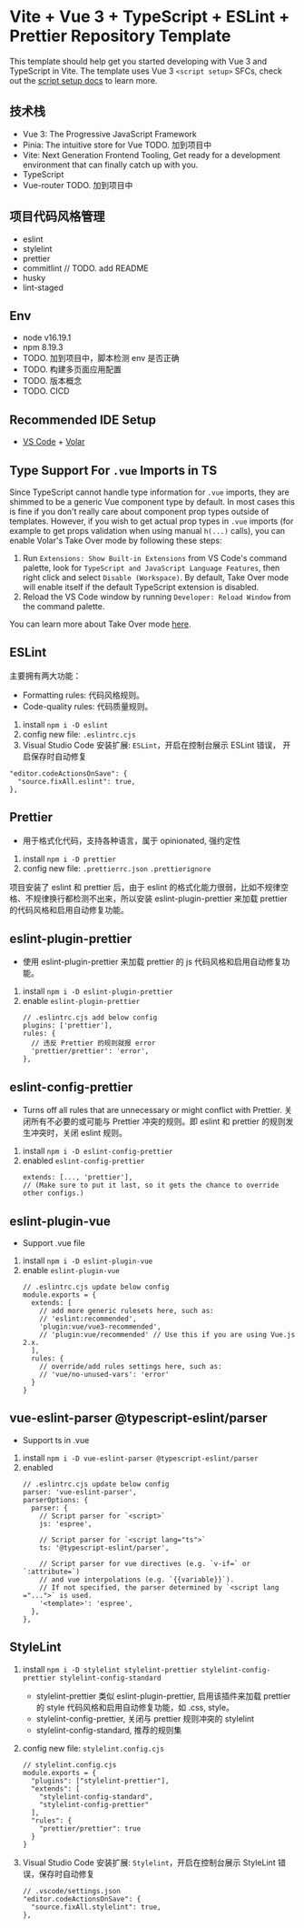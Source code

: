 # Vite + Vue 3 + TypeScript + ESLint + Prettier Repository Template

This template should help get you started developing with Vue 3 and TypeScript in Vite. The template uses Vue 3 `<script setup>` SFCs, check out the [script setup docs](https://v3.vuejs.org/api/sfc-script-setup.html#sfc-script-setup) to learn more.

## 技术栈

- Vue 3: The Progressive JavaScript Framework
- Pinia: The intuitive store for Vue TODO. 加到项目中
- Vite: Next Generation Frontend Tooling, Get ready for a development environment that can finally catch up with you.
- TypeScript
- Vue-router TODO. 加到项目中

## 项目代码风格管理

- eslint
- stylelint
- prettier
- commitlint // TODO. add README
- husky
- lint-staged

## Env

- node v16.19.1
- npm 8.19.3
- TODO. 加到项目中，脚本检测 env 是否正确
- TODO. 构建多页面应用配置
- TODO. 版本概念
- TODO. CICD

## Recommended IDE Setup

- [VS Code](https://code.visualstudio.com/) + [Volar](https://marketplace.visualstudio.com/items?itemName=Vue.volar)

## Type Support For `.vue` Imports in TS

Since TypeScript cannot handle type information for `.vue` imports, they are shimmed to be a generic Vue component type by default. In most cases this is fine if you don't really care about component prop types outside of templates. However, if you wish to get actual prop types in `.vue` imports (for example to get props validation when using manual `h(...)` calls), you can enable Volar's Take Over mode by following these steps:

1. Run `Extensions: Show Built-in Extensions` from VS Code's command palette, look for `TypeScript and JavaScript Language Features`, then right click and select `Disable (Workspace)`. By default, Take Over mode will enable itself if the default TypeScript extension is disabled.
2. Reload the VS Code window by running `Developer: Reload Window` from the command palette.

You can learn more about Take Over mode [here](https://github.com/johnsoncodehk/volar/discussions/471).

## ESLint

主要拥有两大功能：
- Formatting rules: 代码风格规则。
- Code-quality rules: 代码质量规则。

1. install `npm i -D eslint`
2. config new file: `.eslintrc.cjs`
3. Visual Studio Code 安装扩展: `ESLint`，开启在控制台展示 ESLint 错误， 开启保存时自动修复

  ```
  "editor.codeActionsOnSave": {
    "source.fixAll.eslint": true,
  },
  ```

## Prettier

- 用于格式化代码，支持各种语言，属于 opinionated, 强约定性

1. install `npm i -D prettier`
2. config new file: `.prettierrc.json` `.prettierignore`

项目安装了 eslint 和 prettier 后，由于 eslint 的格式化能力很弱，比如不规律空格、不规律换行都检测不出来，所以安装 eslint-plugin-prettier 来加载 prettier 的代码风格和启用自动修复功能。

## eslint-plugin-prettier

- 使用 eslint-plugin-prettier 来加载 prettier 的 js 代码风格和启用自动修复功能。

1. install `npm i -D eslint-plugin-prettier`
2. enable `eslint-plugin-prettier`
    ```
    // .eslintrc.cjs add below config
    plugins: ['prettier'],
    rules: {
      // 违反 Prettier 的规则就报 error
      'prettier/prettier': 'error',
    },
    ```
## eslint-config-prettier

- Turns off all rules that are unnecessary or might conflict with Prettier. 关闭所有不必要的或可能与 Prettier 冲突的规则。即 eslint 和 prettier 的规则发生冲突时，关闭 eslint 规则。

1. install `npm i -D eslint-config-prettier`
2. enabled `eslint-config-prettier`
    ```
    extends: [..., 'prettier'], 
    // (Make sure to put it last, so it gets the chance to override other configs.)
    ```

## eslint-plugin-vue

- Support .vue file

1. install `npm i -D eslint-plugin-vue`
2. enable `eslint-plugin-vue`
    ```
    // .eslintrc.cjs update below config
    module.exports = {
      extends: [
        // add more generic rulesets here, such as:
        // 'eslint:recommended',
        'plugin:vue/vue3-recommended',
        // 'plugin:vue/recommended' // Use this if you are using Vue.js 2.x.
      ],
      rules: {
        // override/add rules settings here, such as:
        // 'vue/no-unused-vars': 'error'
      }
    }
    ```

## vue-eslint-parser @typescript-eslint/parser

- Support ts in .vue

1. install `npm i -D vue-eslint-parser @typescript-eslint/parser`
2. enabled
    ```
    // .eslintrc.cjs update below config
    parser: 'vue-eslint-parser',
    parserOptions: {
      parser: {
        // Script parser for `<script>`
        js: 'espree',

        // Script parser for `<script lang="ts">`
        ts: '@typescript-eslint/parser',

        // Script parser for vue directives (e.g. `v-if=` or `:attribute=`)
        // and vue interpolations (e.g. `{{variable}}`).
        // If not specified, the parser determined by `<script lang ="...">` is used.
        '<template>': 'espree',
      },
    },
    ```

## StyleLint

1. install `npm i -D stylelint stylelint-prettier stylelint-config-prettier stylelint-config-standard`
   - stylelint-prettier 类似 eslint-plugin-prettier, 启用该插件来加载 prettier 的 style 代码风格和启用自动修复功能，如 .css, style。
   - stylelint-config-prettier, 关闭与 prettier 规则冲突的 stylelint
   - stylelint-config-standard, 推荐的规则集

2. config new file: `stylelint.config.cjs`
    ```
    // stylelint.config.cjs
    module.exports = {
      "plugins": ["stylelint-prettier"],
      "extends": [
        "stylelint-config-standard",
        "stylelint-config-prettier"
      ],
      "rules": {
        "prettier/prettier": true
      }
    }
    ```

3. Visual Studio Code 安装扩展: `Stylelint`，开启在控制台展示 StyleLint 错误，保存时自动修复

    ```
    // .vscode/settings.json
    "editor.codeActionsOnSave": {
      "source.fixAll.stylelint": true,
    },
    ```
